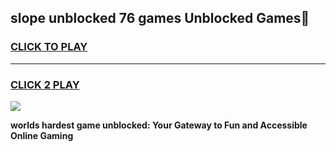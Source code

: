 
## slope unblocked 76 games Unblocked Games👋
<h3>
<a href="https://premium.freeplayer.one?title=slope_unblocked_76_games&ref=16F">CLICK TO PLAY</a></h3>
<hr>

<h3>
<a href="https://premium.freeplayer.one?title=slope_unblocked_76_games&ref=16F">CLICK 2 PLAY</a>
  
</h3>

<a href="https://premium.freeplayer.one?title=slope_unblocked_76_games&ref=16F/"><img src="https://clearcache.store/games.png"></a>


**worlds hardest game unblocked: Your Gateway to Fun and Accessible Online Gaming**
